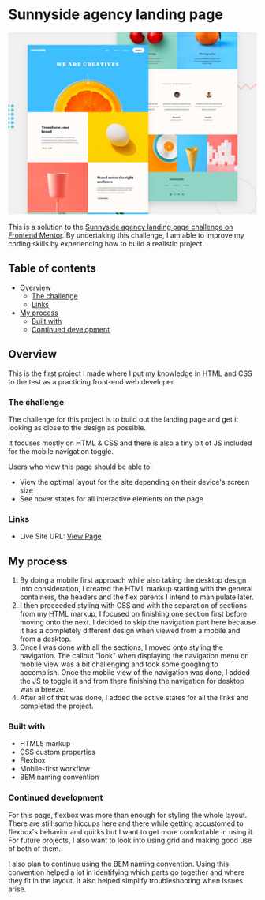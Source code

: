 # Sunnyside agency landing page

![Design preview for the Sunnyside agency landing page coding challenge](./design/desktop-preview.jpg)

This is a solution to the [Sunnyside agency landing page challenge on Frontend Mentor](https://www.frontendmentor.io/challenges/sunnyside-agency-landing-page-7yVs3B6ef).
By undertaking this challenge, I am able to improve my coding skills by experiencing how to build a realistic project.

## Table of contents

- [Overview](#overview)
  - [The challenge](#the-challenge)
  - [Links](#links)
- [My process](#my-process)
  - [Built with](#built-with)
  - [Continued development](#continued-development)

## Overview

This is the first project I made where I put my knowledge in HTML and CSS to the test as a practicing front-end web developer. 

### The challenge

The challenge for this project is to build out the landing page and get it looking as close to the design as possible.

It focuses mostly on HTML & CSS and there is also a tiny bit of JS included for the mobile navigation toggle.

Users who view this page should be able to:

- View the optimal layout for the site depending on their device's screen size
- See hover states for all interactive elements on the page

### Links

- Live Site URL: [View Page](https://aflamiano-std.github.io/sunnyside-agency-landing-page/)

## My process

1. By doing a mobile first approach while also taking the desktop design into consideration, I created the HTML markup starting with the general containers, the headers and the flex parents I intend to manipulate later.
2. I then proceeded styling with CSS and with the separation of sections from my HTML markup, I focused on finishing one section first before moving onto the next. I decided to skip the navigation part here because it has a completely different design when viewed from a mobile and from a desktop.
3. Once I was done with all the sections, I moved onto styling the navigation. The callout "look" when displaying the navigation menu on mobile view was a bit challenging and took some googling to accomplish. Once the mobile view of the navigation was done, I added the JS to toggle it and from there finishing the navigation for desktop was a breeze.
4. After all of that was done, I added the active states for all the links and completed the project.


### Built with

- HTML5 markup
- CSS custom properties
- Flexbox
- Mobile-first workflow
- BEM naming convention

### Continued development

For this page, flexbox was more than enough for styling the whole layout. There are still some hiccups here and there while getting accustomed to flexbox's behavior and quirks but I want to get more comfortable in using it. For future projects, I also want to look into using grid and making good use of both of them.

I also plan to continue using the BEM naming convention. Using this convention helped a lot in identifying which parts go together and where they fit in the layout. It also helped simplify troubleshooting when issues arise.
